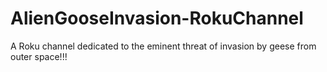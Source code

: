 # AlienGooseInvasion-RokuChannel
A Roku channel dedicated to the eminent threat of invasion by geese from outer space!!!
